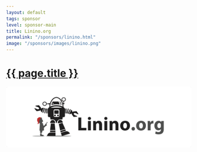 ```yaml
---
layout: default
tags: sponsor
level: sponsor-main
title: Linino.org
permalink: "/sponsors/linino.html"
image: "/sponsors/images/linino.png"
---
```


<h1 class="sponsor">
  <a href="{{page.permalink}}">{{ page.title }}</a>
</h1>

<img src="/sponsors/images/linino.png" class="sponsor-main" />
